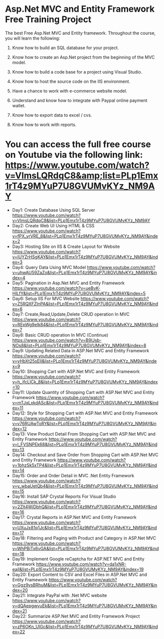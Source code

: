 # Asp.Net MVC and Entity Framework Free Training Project
The best Free Asp.Net MVC and Entity framework. Throughout the course, you will learn the following: 

1. Know how to build an SQL database for your project.

2. Know how to create an Asp.Net project from the beginning of the MVC model. 

3. Know how to build a code base for a project using Visual Studio. 

4. Know how to host the source code on the IIS environment. 

5. Have a chance to work with e-commerce website model. 

6. Understand and know how to integrate with Paypal online payment wallet. 

7. Know how to export data to excel / cvs.

8. Know how to work with reports.

# You can access the full free course on Youtube via the following link: https://www.youtube.com/watch?v=VImsLQRdqC8&amp;list=PLp1Emx1rT4z9MYuP7U8GVUMvKYz_NM9AY

+ Day1: Create Database Using SQL Server
https://www.youtube.com/watch?v=VImsLQRdqC8&list=PLp1Emx1rT4z9MYuP7U8GVUMvKYz_NM9AY
+ Day2: Create Web UI Using HTML & CSS
https://www.youtube.com/watch?v=fPX_vrVRE_8&list=PLp1Emx1rT4z9MYuP7U8GVUMvKYz_NM9AY&index=2
+ Day3: Hosting Site on IIS & Create Layout for Website
https://www.youtube.com/watch?v=lUYZrHSgKAY&list=PLp1Emx1rT4z9MYuP7U8GVUMvKYz_NM9AY&index=3
+ Day4: Query Data Using MVC Model
https://www.youtube.com/watch?v=uhwAU59ZaZo&list=PLp1Emx1rT4z9MYuP7U8GVUMvKYz_NM9AY&index=4
+ Day5: Pagination in Asp.Net MVC and Entity Framework
https://www.youtube.com/watch?v=ueBvK-HlLfY&list=PLp1Emx1rT4z9MYuP7U8GVUMvKYz_NM9AY&index=5
+ Day6: Setup IIS For MVC Website
https://www.youtube.com/watch?v=Z5RQXFZInPA&list=PLp1Emx1rT4z9MYuP7U8GVUMvKYz_NM9AY&index=6
+ Day7: Create,Read,Update,Delete CRUD operation In MVC
https://www.youtube.com/watch?v=REpWg9eIk84&list=PLp1Emx1rT4z9MYuP7U8GVUMvKYz_NM9AY&index=7
+ Day8: Basic CRUD operation In MVC (Continue)
https://www.youtube.com/watch?v=B9IJsb-NOs8&list=PLp1Emx1rT4z9MYuP7U8GVUMvKYz_NM9AY&index=8
+ Day9: Updating Related Data in ASP.Net MVC and Entity Framework
https://www.youtube.com/watch?v=yHbXt25sElI&list=PLp1Emx1rT4z9MYuP7U8GVUMvKYz_NM9AY&index=9
+ Day10: Shopping Cart with ASP.Net MVC and Entity Framework
https://www.youtube.com/watch?v=h_jfcLICk_8&list=PLp1Emx1rT4z9MYuP7U8GVUMvKYz_NM9AY&index=10
+ Day11: Update Quantity of Shopping Cart with ASP.Net MVC and Entity Framework
https://www.youtube.com/watch?v=mTJqLxkdASc&list=PLp1Emx1rT4z9MYuP7U8GVUMvKYz_NM9AY&index=11
+ Day12: Style for Shopping Cart with ASP.Net MVC and Entity Framework
https://www.youtube.com/watch?v=v76RUAwToRY&list=PLp1Emx1rT4z9MYuP7U8GVUMvKYz_NM9AY&index=12
+ Day13: View Product Detail From Shopping Cart with ASP.Net MVC and Entity Framework
https://www.youtube.com/watch?v=l_FVSNPEk68&list=PLp1Emx1rT4z9MYuP7U8GVUMvKYz_NM9AY&index=13
+ Day14: Checkout and Save Order from Shopping Cart with ASP.Net MVC and Entity Framework
https://www.youtube.com/watch?v=1bhzSk5xTP4&list=PLp1Emx1rT4z9MYuP7U8GVUMvKYz_NM9AY&index=14
+ Day15: Order and Order Detail in MVC .Net Entity Framework
https://www.youtube.com/watch?v=y_wbaUetQb4&list=PLp1Emx1rT4z9MYuP7U8GVUMvKYz_NM9AY&index=15
+ Day16: Install SAP Crystal Reports For Visual Studio
https://www.youtube.com/watch?v=2Zlt4WjDbhQ&list=PLp1Emx1rT4z9MYuP7U8GVUMvKYz_NM9AY&index=16
+ Day17: Crystal Reports in ASP.Net MVC and Entity Framework
https://www.youtube.com/watch?v=UXuJx81q1Jc&list=PLp1Emx1rT4z9MYuP7U8GVUMvKYz_NM9AY&index=17
+ Day18: Filtering and Paging with Product and Category in ASP.Net MVC
https://www.youtube.com/watch?v=WhPBiTx6vGA&list=PLp1Emx1rT4z9MYuP7U8GVUMvKYz_NM9AY&index=18
+ Day19: Implement Google reCaptcha for ASP.NET MVC and Entity Framework
https://www.youtube.com/watch?v=da1xNR-eajI&list=PLp1Emx1rT4z9MYuP7U8GVUMvKYz_NM9AY&index=19
+ Day20: Export Content to CSV and Excel Files in ASP.Net MVC and Entity Framework
https://www.youtube.com/watch?v=Ggz9vsBRhuM&list=PLp1Emx1rT4z9MYuP7U8GVUMvKYz_NM9AY&index=20
+ Day21: Integrate PayPal with .Net MVC website
https://www.youtube.com/watch?v=dQAepgwvuEk&list=PLp1Emx1rT4z9MYuP7U8GVUMvKYz_NM9AY&index=21
+ Day22: Summarize ASP.Net MVC and Entity Framework Project
https://www.youtube.com/watch?v=zP6OKn_UIGc&list=PLp1Emx1rT4z9MYuP7U8GVUMvKYz_NM9AY&index=22
